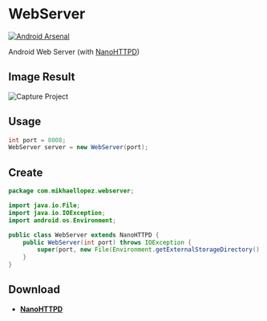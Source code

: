 WebServer
=========
[![Android Arsenal](https://img.shields.io/badge/Android%20Arsenal-WebServer-green.svg?style=flat)](https://android-arsenal.com/details/1/2847)

Android Web Server (with [NanoHTTPD](http://nanohttpd.com/))

Image Result
-----

![Capture Project](http://i40.tinypic.com/2i7wrb8.png)

Usage
-----

```java
int port = 8008;
WebServer server = new WebServer(port);
```

Create
-----

```java
package com.mikhaellopez.webserver;

import java.io.File;
import java.io.IOException;
import android.os.Environment;

public class WebServer extends NanoHTTPD {
	public WebServer(int port) throws IOException {
		super(port, new File(Environment.getExternalStorageDirectory().getAbsolutePath()));
	}
}
```

Download
-----

* [**NanoHTTPD**](https://github.com/lopspower/WebServer/blob/master/WebServer/src/com/mikhaellopez/webserver/NanoHTTPD.java)
